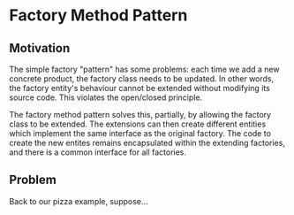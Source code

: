 # Factory Method Pattern

## Motivation

The simple factory "pattern" has some problems: each time we add a new concrete
product, the factory class needs to be updated.  In other words, the factory
entity's behaviour cannot be extended without modifying its source code.  This
violates the open/closed principle.

The factory method pattern solves this, partially, by allowing the factory class
to be extended.  The extensions can then create different entities which
implement the same interface as the original factory.  The code to create the
new entites remains encapsulated within the extending factories, and there is a
common interface for all factories.

## Problem

Back to our pizza example, suppose... 
